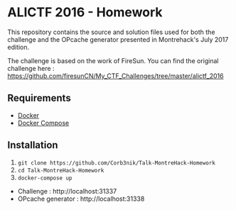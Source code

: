 # ALICTF 2016 - Homework

This repository contains the source and solution files used for both the challenge and the OPcache generator presented in Montrehack's July 2017 edition.

The challenge is based on the work of FireSun. You can find the original challenge here : https://github.com/firesunCN/My_CTF_Challenges/tree/master/alictf_2016

## Requirements
- [Docker](https://www.docker.com/)
- [Docker Compose](https://docs.docker.com/compose/)

## Installation
1. `git clone https://github.com/Corb3nik/Talk-MontreHack-Homework`
2. `cd Talk-MontreHack-Homework`
3. `docker-compose up`

- Challenge : http://localhost:31337
- OPcache generator : http://localhost:31338
